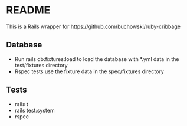 # README

This is a Rails wrapper for https://github.com/buchowski/ruby-cribbage

## Database

* Run rails db:fixtures:load to load the database with *.yml data in the test/fixtures directory
* Rspec tests use the fixture data in the spec/fixtures directory

## Tests

* rails t
* rails test:system
* rspec
